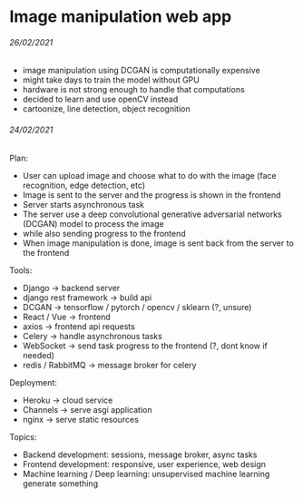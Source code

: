 # Image manipulation web app

###### 26/02/2021

- image manipulation using DCGAN is computationally expensive
- might take days to train the model without GPU
- hardware is not strong enough to handle that computations
- decided to learn and use openCV instead
- cartoonize, line detection, object recognition

###### 24/02/2021

Plan:

- User can upload image and choose what to do with the image (face recognition, edge detection, etc)
- Image is sent to the server and the progress is shown in the frontend
- Server starts asynchronous task
- The server use a deep convolutional generative adversarial networks (DCGAN) model to process the image
- while also sending progress to the frontend
- When image manipulation is done, image is sent back from the server to the frontend

Tools:

- Django -> backend server
- django rest framework -> build api
- DCGAN -> tensorflow / pytorch / opencv / sklearn (?, unsure)
- React / Vue -> frontend
- axios -> frontend api requests
- Celery -> handle asynchronous tasks
- WebSocket -> send task progress to the frontend (?, dont know if needed)
- redis / RabbitMQ -> message broker for celery

Deployment:

- Heroku -> cloud service
- Channels -> serve asgi application
- nginx -> serve static resources

Topics:

- Backend development: sessions, message broker, async tasks
- Frontend development: responsive, user experience, web design
- Machine learning / Deep learning: unsupervised machine learning generate something
